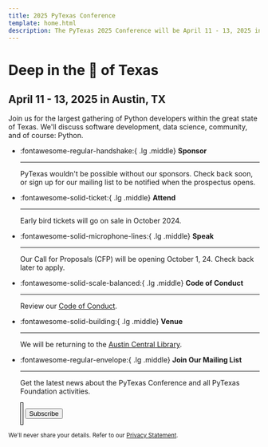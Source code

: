 ```yaml
---
title: 2025 PyTexas Conference
template: home.html
description: The PyTexas 2025 Conference will be April 11 - 13, 2025 in Austin, Texas. Get your ticket today! We hope to see y'all there!
---
```


# Deep in the 💛 of Texas
## April 11 - 13, 2025 in Austin, TX

Join us for the largest gathering of Python developers within the great state of Texas. We'll discuss software development, data science, community, and of course: Python.

<div class="grid cards" markdown>

-   :fontawesome-regular-handshake:{ .lg .middle} __Sponsor__

    ---

    PyTexas wouldn't be possible without our sponsors. Check back soon, or sign up for our mailing list to be notified when the prospectus opens. <!--Check out our [Prospectus](https://drive.google.com/file/d/1q1txXEPwDC79wNBa8x7SkQsbnjviCfAj/view) and sponsor PyTexas today.-->

-   :fontawesome-solid-ticket:{ .lg .middle} __Attend__

    ---

    Early bird tickets will go on sale in October 2024.

<!--    Early bird tickets for PyTexas 2025 are now on sale!

    [:octicons-arrow-right-24: Purchase Tickets](https://pretix.eu/pytexas/2025/) -->

-   :fontawesome-solid-microphone-lines:{ .lg .middle} __Speak__

    ---

    Our Call for Proposals (CFP) <!--(https://pretalx.com/pytexas-25/)--> will be opening October 1, 24. Check back later to apply.

-   :fontawesome-solid-scale-balanced:{ .lg .middle} __Code of Conduct__

    ---

    Review our [Code of Conduct](about/#code-of-conduct).

-   :fontawesome-solid-building:{ .lg .middle} __Venue__

    ---

    We will be returning to the [Austin Central Library](attend/#venue).

-   :fontawesome-regular-envelope:{ .lg .middle} __Join Our Mailing List__

    ---

    Get the latest news about the PyTexas Conference and all PyTexas Foundation activities.
    <form role="form" action="//pytexas.us11.list-manage.com/subscribe/post?u=93d4ab771d0c2e4facc053add&amp;id=fa6aa40a2e" method="post" data-form-email novalidate>
    <div class="form-row">
        <input type="email" class="form-control" placeholder="Email Address" aria-label="Email Address" name="EMAIL" required style="border: 1px solid black; width: 0px; height: 45px;">
        <button type="submit" class="md-button email-button--primary " data-loading-text="Sending">Subscribe</button>
    </div>
</form>
<small class="text-muted form-text">
    We'll never share your details. Refer to our <a href="privacy">Privacy Statement</a>.
</small>

</div>
